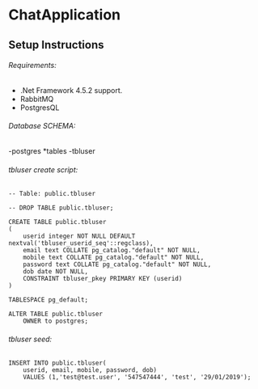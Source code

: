 # ChatApplication

## Setup Instructions

###### Requirements:

- .Net Framework 4.5.2 support.
- RabbitMQ 
- PostgresQL

###### Database SCHEMA:

-postgres
  *tables
    -tbluser
    
###### tbluser create script:

```
-- Table: public.tbluser

-- DROP TABLE public.tbluser;

CREATE TABLE public.tbluser
(
    userid integer NOT NULL DEFAULT nextval('tbluser_userid_seq'::regclass),
    email text COLLATE pg_catalog."default" NOT NULL,
    mobile text COLLATE pg_catalog."default" NOT NULL,
    password text COLLATE pg_catalog."default" NOT NULL,
    dob date NOT NULL,
    CONSTRAINT tbluser_pkey PRIMARY KEY (userid)
)

TABLESPACE pg_default;

ALTER TABLE public.tbluser
    OWNER to postgres;
```   

###### tbluser seed:

```
INSERT INTO public.tbluser(
	userid, email, mobile, password, dob)
	VALUES (1,'test@test.user', '547547444', 'test', '29/01/2019');
```
